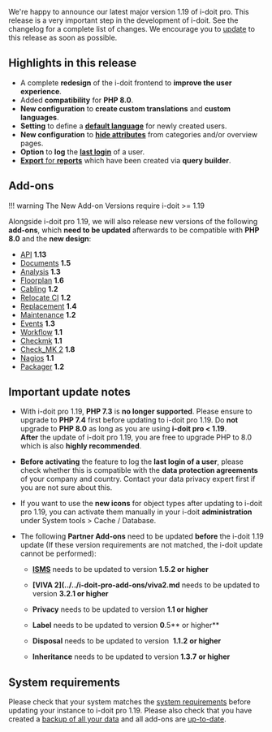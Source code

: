 We're happy to announce our latest major version 1.19 of i-doit pro. This release is a very important step in the development of i-doit. See the changelog for a complete list of changes. We encourage you to [update](../../maintenance-and-operation/update.md) to this release as soon as possible.

Highlights in this release
--------------------------

*   A complete **redesign** of the i-doit frontend to **improve the user experience**.
*   Added **compatibility** for **PHP 8.0**.
*   **New configuration** to **create custom translations** and **custom languages**.
*   **Setting** to define a [**default language**](../../system-administration/system-settings/tenantsettings.md) for newly created users.
*   **New configuration** to **[hide attributes](../../basics/attribute-visibility.md)** from categories and/or overview pages.
*   **Option** to **log** the **[last login](../../system-administration/system-settings/tenantsettings.md#logging)** of a user.
*   [**Export** for **reports**](../../evaluation/report-manager.md#exportimport-reports) which have been created via **query builder**.

Add-ons
-------

!!! warning
    The New Add-on Versions require i-doit >= 1.19

Alongside i-doit pro 1.19, we will also release new versions of the following **add-ons**, which **need to be updated** afterwards to be compatible with **PHP 8.0** and the **new design**:

*   [API](../../i-doit-pro-add-ons/api/index.md) **1.13**
*   [Documents](../../i-doit-pro-add-ons/documents/index.md) **1.5**
*   [Analysis](../../i-doit-pro-add-ons/analysis.md) **1.3**
*   [Floorplan](../../i-doit-pro-add-ons/floorplan.md) **1.6**
*   [Cabling](../../i-doit-pro-add-ons/cabling.md) **1.2**
*   [Relocate CI](../../i-doit-pro-add-ons/relocate-ci.md) **1.2**
*   [Replacement](../../i-doit-pro-add-ons/replacement.md) **1.4**
*   [Maintenance](../../i-doit-pro-add-ons/maintenance.md) **1.2**
*   [Events](../../i-doit-pro-add-ons/events.md) **1.3**
*   [Workflow](../../i-doit-pro-add-ons/workflow.md) **1.1**
*   [Checkmk](../../i-doit-pro-add-ons/checkmk.md) **1.1**
*   [Check\_MK 2](../../i-doit-pro-add-ons/checkmk2/index.md) **1.8**
*   [Nagios](../../automation-and-integration/network-monitoring/nagios.md) **1.1**
*   [Packager](../../i-doit-pro-add-ons/add-on-packager.md) **1.2**

Important update notes
----------------------

*   With i-doit pro 1.19, **PHP 7.3** is **no longer supported**. Please ensure to upgrade to **PHP 7.4** first before updating to i-doit pro 1.19. Do **not** upgrade to **PHP 8.0** as long as you are using **i-doit pro < 1.19**.  
    **After** the update of i-doit pro 1.19, you are free to upgrade PHP to 8.0 which is also **highly recommended**.  
      
    
*   **Before activating** the feature to log the **last login of a user**, please check whether this is compatible with the **data protection agreements** of your company and country. Contact your data privacy expert first if you are not sure about this.  
      
    
*   If you want to use the **new icons** for object types after updating to i-doit pro 1.19, you can activate them manually in your i-doit **administration** under System tools > Cache / Database.  
      
    
*   The following **Partner Add-ons** need to be updated **before** the i-doit 1.19 update (If these version requirements are not matched, the i-doit update cannot be performed):  
    *   **[ISMS](../../i-doit-pro-add-ons/isms.md)** needs to be updated to version **1.5.2 or higher**
    *   **[VIVA 2](../../i-doit-pro-add-ons/viva2.md** needs to be updated to version **3.2.1 or higher**
    *   **Privacy** needs to be updated to version **1.1 or higher**
        
    *   **Label** needs to be updated to version **0**.5** or higher**
    *   **Disposal** needs to be updated to version  **1.1.2** **or higher**
        
    *   **Inheritance** needs to be updated to version **1.3.7** **or higher**
        

System requirements
-------------------

Please check that your system matches the [system requirements](../../installation/system-requirements.md) before updating your instance to i-doit pro 1.19. Please also check that you have created a [backup of all your data](../../maintenance-and-operation/backup-and-recovery/index.md) and all add-ons are [up-to-date](../../i-doit-pro-add-ons/index.md).